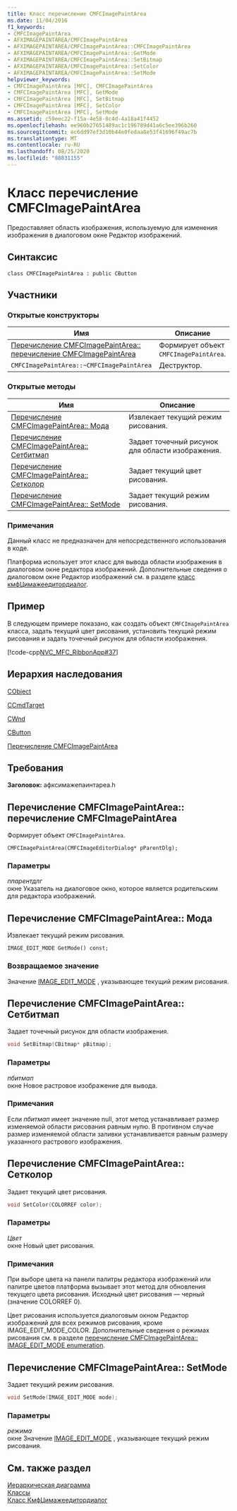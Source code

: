```yaml
---
title: Класс перечисление CMFCImagePaintArea
ms.date: 11/04/2016
f1_keywords:
- CMFCImagePaintArea
- AFXIMAGEPAINTAREA/CMFCImagePaintArea
- AFXIMAGEPAINTAREA/CMFCImagePaintArea::CMFCImagePaintArea
- AFXIMAGEPAINTAREA/CMFCImagePaintArea::GetMode
- AFXIMAGEPAINTAREA/CMFCImagePaintArea::SetBitmap
- AFXIMAGEPAINTAREA/CMFCImagePaintArea::SetColor
- AFXIMAGEPAINTAREA/CMFCImagePaintArea::SetMode
helpviewer_keywords:
- CMFCImagePaintArea [MFC], CMFCImagePaintArea
- CMFCImagePaintArea [MFC], GetMode
- CMFCImagePaintArea [MFC], SetBitmap
- CMFCImagePaintArea [MFC], SetColor
- CMFCImagePaintArea [MFC], SetMode
ms.assetid: c59eec22-f15a-4e58-8c4d-4a18a41f4452
ms.openlocfilehash: ee960b27651489ac1c196789d41a6c5ee396b260
ms.sourcegitcommit: ec6dd97ef3d10b44e0fedaa8e53f41696f49ac7b
ms.translationtype: MT
ms.contentlocale: ru-RU
ms.lasthandoff: 08/25/2020
ms.locfileid: "88831155"
---
```

# <a name="cmfcimagepaintarea-class"></a>Класс перечисление CMFCImagePaintArea

Предоставляет область изображения, используемую для изменения изображения в диалоговом окне Редактор изображений.

## <a name="syntax"></a>Синтаксис

```
class CMFCImagePaintArea : public CButton
```

## <a name="members"></a>Участники

### <a name="public-constructors"></a>Открытые конструкторы

|Имя|Описание|
|-|-|
|[Перечисление CMFCImagePaintArea:: перечисление CMFCImagePaintArea](#cmfcimagepaintarea)|Формирует объект `CMFCImagePaintArea`.|
|`CMFCImagePaintArea::~CMFCImagePaintArea`|Деструктор.|

### <a name="public-methods"></a>Открытые методы

|Имя|Описание|
|-|-|
|[Перечисление CMFCImagePaintArea:: Мода](#getmode)|Извлекает текущий режим рисования.|
|[Перечисление CMFCImagePaintArea:: Сетбитмап](#setbitmap)|Задает точечный рисунок для области изображения.|
|[Перечисление CMFCImagePaintArea:: Сетколор](#setcolor)|Задает текущий цвет рисования.|
|[Перечисление CMFCImagePaintArea:: SetMode](#setmode)|Задает текущий режим рисования.|

### <a name="remarks"></a>Примечания

Данный класс не предназначен для непосредственного использования в коде.

Платформа использует этот класс для вывода области изображения в диалоговом окне редактора изображений. Дополнительные сведения о диалоговом окне Редактор изображений см. в разделе [класс кмфЦимажеедитордиалог](../../mfc/reference/cmfcimageeditordialog-class.md).

## <a name="example"></a>Пример

В следующем примере показано, как создать объект `CMFCImagePaintArea` класса, задать текущий цвет рисования, установить текущий режим рисования и задать точечный рисунок для области изображения.

[!code-cpp[NVC_MFC_RibbonApp#37](../../mfc/reference/codesnippet/cpp/cmfcimagepaintarea-class_1.cpp)]

## <a name="inheritance-hierarchy"></a>Иерархия наследования

[CObject](../../mfc/reference/cobject-class.md)

[CCmdTarget](../../mfc/reference/ccmdtarget-class.md)

[CWnd](../../mfc/reference/cwnd-class.md)

[CButton](../../mfc/reference/cbutton-class.md)

[Перечисление CMFCImagePaintArea](../../mfc/reference/cmfcimagepaintarea-class.md)

## <a name="requirements"></a>Требования

**Заголовок:** афксимажепаинтареа.h

## <a name="cmfcimagepaintareacmfcimagepaintarea"></a><a name="cmfcimagepaintarea"></a> Перечисление CMFCImagePaintArea:: перечисление CMFCImagePaintArea

Формирует объект `CMFCImagePaintArea`.

```
CMFCImagePaintArea(CMFCImageEditorDialog* pParentDlg);
```

### <a name="parameters"></a>Параметры

*ппарентдлг*\
окне Указатель на диалоговое окно, которое является родительским для редактора изображений.

## <a name="cmfcimagepaintareagetmode"></a><a name="getmode"></a> Перечисление CMFCImagePaintArea:: Мода

Извлекает текущий режим рисования.

```
IMAGE_EDIT_MODE GetMode() const;
```

### <a name="return-value"></a>Возвращаемое значение

Значение [IMAGE_EDIT_MODE](cmfcimagepaintarea-image-edit-mode-enumeration.md) , указывающее текущий режим рисования.

## <a name="cmfcimagepaintareasetbitmap"></a><a name="setbitmap"></a> Перечисление CMFCImagePaintArea:: Сетбитмап

Задает точечный рисунок для области изображения.

```cpp
void SetBitmap(CBitmap* pBitmap);
```

### <a name="parameters"></a>Параметры

*пбитмап*\
окне Новое растровое изображение для вывода.

### <a name="remarks"></a>Примечания

Если *пбитмап* имеет значение null, этот метод устанавливает размер изменяемой области рисования равным нулю. В противном случае размер изменяемой области заливки устанавливается равным размеру указанного растрового изображения.

## <a name="cmfcimagepaintareasetcolor"></a><a name="setcolor"></a> Перечисление CMFCImagePaintArea:: Сетколор

Задает текущий цвет рисования.

```cpp
void SetColor(COLORREF color);
```

### <a name="parameters"></a>Параметры

*Цвет*\
окне Новый цвет рисования.

### <a name="remarks"></a>Примечания

При выборе цвета на панели палитры редактора изображений или палитре цветов платформа вызывает этот метод для обновления текущего цвета рисования. Исходный цвет рисования — черный (значение COLORREF 0).

Цвет рисования используется диалоговым окном Редактор изображений для всех режимов рисования, кроме IMAGE_EDIT_MODE_COLOR. Дополнительные сведения о режимах рисования см. в разделе [перечисление CMFCImagePaintArea:: IMAGE_EDIT_MODE enumeration](cmfcimagepaintarea-image-edit-mode-enumeration.md).

## <a name="cmfcimagepaintareasetmode"></a><a name="setmode"></a> Перечисление CMFCImagePaintArea:: SetMode

Задает текущий режим рисования.

```cpp
void SetMode(IMAGE_EDIT_MODE mode);
```

### <a name="parameters"></a>Параметры

*режима*\
окне Значение [IMAGE_EDIT_MODE](cmfcimagepaintarea-image-edit-mode-enumeration.md) , указывающее текущий режим рисования.

## <a name="see-also"></a>См. также раздел

[Иерархическая диаграмма](../../mfc/hierarchy-chart.md)<br/>
[Классы](../../mfc/reference/mfc-classes.md)<br/>
[Класс КмфЦимажеедитордиалог](../../mfc/reference/cmfcimageeditordialog-class.md)
